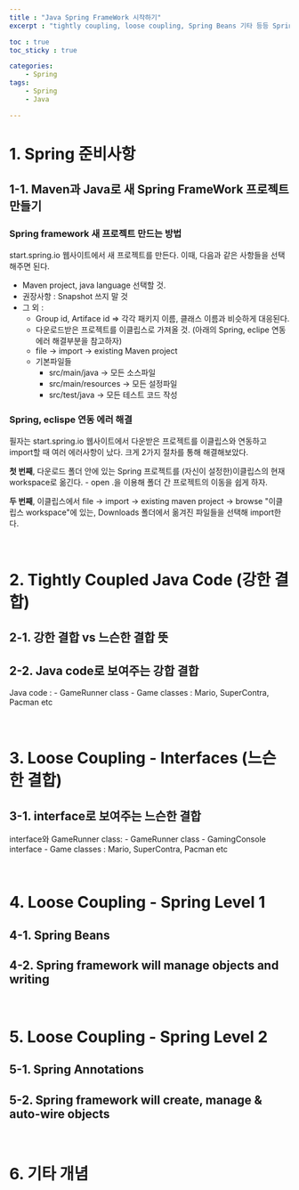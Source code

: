 ```yaml
---
title : "Java Spring FrameWork 시작하기"
excerpt : "tightly coupling, loose coupling, Spring Beans 기타 등등 Spring FrameWork 소개"

toc : true
toc_sticky : true

categories:
    - Spring
tags:
    - Spring
    - Java

---
```


# 1. Spring 준비사항

## 1-1. Maven과 Java로 새 Spring FrameWork 프로젝트 만들기

### Spring framework 새 프로젝트 만드는 방법

start.spring.io 웹사이트에서 새 프로젝트를 만든다. 이때, 다음과 같은 사항들을 선택해주면 된다.

 - Maven project, java language 선택할 것.
 - 권장사항 : Snapshot 쓰지 말 것
 - 그 외 : 
    - Group id, Artiface id => 각각 패키지 이름, 클래스 이름과 비슷하게 대응된다.
    - 다운로드받은 프로젝트를 이클립스로 가져올 것. (아래의 Spring, eclipe 연동 에러 해결부분을 참고하자)
    - file -> import -> existing Maven project
    - 기본파일들
        - src/main/java -> 모든 소스파일
        - src/main/resources -> 모든 설정파일
        - src/test/java -> 모든 테스트 코드 작성

### Spring, eclispe 연동 에러 해결

필자는 start.spring.io 웹사이트에서 다운받은 프로젝트를 이클립스와 연동하고 import할 때 여러 에러사항이 났다.
크게 2가지 절차를 통해 해결해보았다.

**첫 번째**, 다운로드 폴더 안에 있는 Spring 프로젝트를 (자신이 설정한)이클립스의 현재 workspace로 옮긴다.
    - open .을 이용해 폴더 간 프로젝트의 이동을 쉽게 하자.

**두 번째**, 이클립스에서 file -> import -> existing maven project -> browse
    "이클립스 workspace"에 있는, Downloads 폴더에서 옮겨진 파일들을 선택해 import한다.

</br>

# 2. Tightly Coupled Java Code (강한 결합)

## 2-1. 강한 결합 vs 느슨한 결합 뜻

## 2-2. Java code로 보여주는 강합 결합
Java code :
    - GameRunner class
    - Game classes : Mario, SuperContra, Pacman etc

</br>

# 3. Loose Coupling - Interfaces (느슨한 결합)
## 3-1. interface로 보여주는 느슨한 결합
interface와 GameRunner class:
    - GameRunner class
    - GamingConsole interface
        - Game classes : Mario, SuperContra, Pacman etc

</br>

# 4. Loose Coupling - Spring Level 1
## 4-1. Spring Beans
## 4-2. Spring framework will manage objects and writing

</br>

# 5. Loose Coupling - Spring Level 2
## 5-1. Spring Annotations
## 5-2. Spring framework will create, manage & auto-wire objects

</br>

# 6. 기타 개념